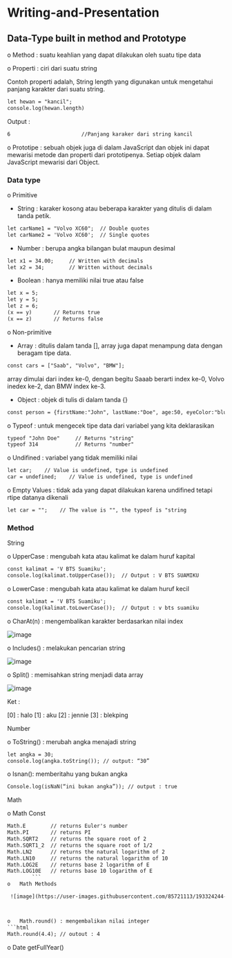 # Writing-and-Presentation
## **Data-Type built in method and Prototype**

o	Method : suatu keahlian yang dapat dilakukan oleh suatu tipe data

o	Properti : ciri dari suatu string

Contoh properti adalah, String length  yang digunakan untuk mengetahui panjang karakter dari suatu string.
```html
let hewan = "kancil";
console.log(hewan.length)
```

Output :
```html
6 						//Panjang karaker dari string kancil
```
o Prototipe : sebuah objek juga di dalam JavaScript dan objek ini dapat mewarisi metode dan properti dari prototipenya. Setiap objek dalam JavaScript mewarisi dari Object.


### **Data type**
o	Primitive
-	String : karaker kosong atau beberapa karakter yang ditulis di dalam tanda petik.
```html
let carName1 = "Volvo XC60";  // Double quotes
let carName2 = 'Volvo XC60';  // Single quotes
```
-	Number : berupa angka bilangan bulat maupun desimal
```html
let x1 = 34.00;     // Written with decimals
let x2 = 34;        // Written without decimals
```

-	Boolean : hanya memiliki nilai true atau false
```html
let x = 5;
let y = 5;
let z = 6;
(x == y)       // Returns true
(x == z)       // Returns false
```
o	Non-primitive
-	Array : ditulis dalam tanda [], array juga dapat menampung data dengan beragam tipe data.
```html
const cars = ["Saab", "Volvo", "BMW"];
```
array dimulai dari index ke-0, dengan begitu Saaab berarti index ke-0, Volvo inedex ke-2, dan BMW index ke-3.

-	Object : objek di tulis di dalam tanda {}
```html
const person = {firstName:"John", lastName:"Doe", age:50, eyeColor:"blue"};
```
o	Typeof : untuk mengecek tipe data dari variabel yang kita deklarasikan
```html
typeof "John Doe"     // Returns "string"
typeof 314            // Returns "number"
```
o	Undifined : variabel yang tidak memiliki nilai
```html
let car;    // Value is undefined, type is undefined
car = undefined;    // Value is undefined, type is undefined
```
o	Empty Values : tidak ada yang dapat dilakukan karena undifined tetapi rtipe datanya dikenali
```html
let car = "";    // The value is "", the typeof is "string
```
### **Method**

String

o	UpperCase : mengubah kata atau kalimat ke dalam huruf kapital
```html
const kalimat = 'V BTS Suamiku';
console.log(kalimat.toUpperCase());  // Output : V BTS SUAMIKU
```
o	LowerCase : mengubah kata atau kalimat ke dalam huruf kecil
```html
const kalimat = 'V BTS Suamiku';
console.log(kalimat.toLowerCase());  // Output : v bts suamiku
```

o	CharAt(n) : mengembalikan karakter berdasarkan nilai index

![image](https://user-images.githubusercontent.com/85721113/193323777-ddda3f47-2b51-4e37-ab75-8084b3b2f47c.png)

o	Includes() : melakukan pencarian string

 ![image](https://user-images.githubusercontent.com/85721113/193323876-19f8d609-8e34-4b41-a01d-90f5bed82dd7.png)

o	Split() : memisahkan string menjadi data array

![image](https://user-images.githubusercontent.com/85721113/193323902-d5876208-03d3-4fed-a262-ae8c43a46afd.png)

Ket : 

[0] : halo
[1] : aku
[2] : jennie
[3] : blekping

Number

o	ToString() : merubah angka menajadi string
```html
let angka = 30;
console.log(angka.toString()); // output: “30”
```
o	Isnan(): memberitahu yang bukan angka
```html
Console.log(isNaN(“ini bukan angka”)); // output : true
```

Math

o	Math Const
```html
Math.E        // returns Euler's number
Math.PI       // returns PI
Math.SQRT2    // returns the square root of 2
Math.SQRT1_2  // returns the square root of 1/2
Math.LN2      // returns the natural logarithm of 2
Math.LN10     // returns the natural logarithm of 10
Math.LOG2E    // returns base 2 logarithm of E
Math.LOG10E   // returns base 10 logarithm of E
		```
o	Math Methods

 ![image](https://user-images.githubusercontent.com/85721113/193324244-ec33b3ab-dca9-4cde-b3d5-b0ea6edb9f10.png)



o	Math.round() : mengembalikan nilai integer
```html
Math.round(4.4); // outout : 4
```

o	Date
getFullYear()


